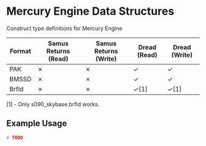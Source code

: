 # Mercury Engine Data Structures
Construct type definitions for Mercury Engine

| Format   | Samus Returns (Read) | Samus Returns (Write) | Dread (Read) | Dread (Write) |
| -------- | -------------------- | --------------------- | ------------ | ------------- |
| PAK      | &cross;              | &cross;               | &check;      | &check;       |
| BMSSD    | &cross;              | &cross;               | &check;      | &check;       |
| Brfld    | &cross;              | &cross;               | &check;[1]   | &check;[1]    |


[1] - Only s090_skybase.brfld works.

## Example Usage

```python
# TODO
```
